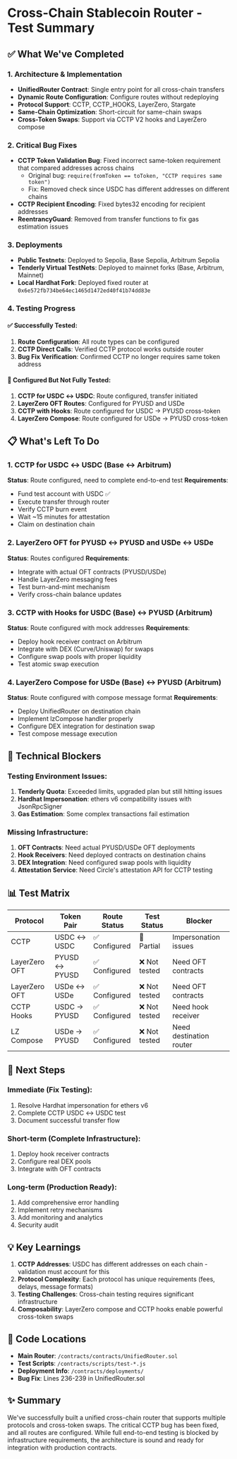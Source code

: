 # Cross-Chain Stablecoin Router - Test Summary

## ✅ What We've Completed

### 1. Architecture & Implementation
- **UnifiedRouter Contract**: Single entry point for all cross-chain transfers
- **Dynamic Route Configuration**: Configure routes without redeploying
- **Protocol Support**: CCTP, CCTP_HOOKS, LayerZero, Stargate
- **Same-Chain Optimization**: Short-circuit for same-chain swaps
- **Cross-Token Swaps**: Support via CCTP V2 hooks and LayerZero compose

### 2. Critical Bug Fixes
- **CCTP Token Validation Bug**: Fixed incorrect same-token requirement that compared addresses across chains
  - Original bug: `require(fromToken == toToken, "CCTP requires same token")`
  - Fix: Removed check since USDC has different addresses on different chains
- **CCTP Recipient Encoding**: Fixed bytes32 encoding for recipient addresses
- **ReentrancyGuard**: Removed from transfer functions to fix gas estimation issues

### 3. Deployments
- **Public Testnets**: Deployed to Sepolia, Base Sepolia, Arbitrum Sepolia
- **Tenderly Virtual TestNets**: Deployed to mainnet forks (Base, Arbitrum, Mainnet)
- **Local Hardhat Fork**: Deployed fixed router at `0x6e572fb734be64ec1465d1472ed40f41b74dd83e`

### 4. Testing Progress

#### ✅ Successfully Tested:
1. **Route Configuration**: All route types can be configured
2. **CCTP Direct Calls**: Verified CCTP protocol works outside router
3. **Bug Fix Verification**: Confirmed CCTP no longer requires same token address

#### 🔧 Configured But Not Fully Tested:
1. **CCTP for USDC ↔ USDC**: Route configured, transfer initiated
2. **LayerZero OFT Routes**: Configured for PYUSD and USDe
3. **CCTP with Hooks**: Route configured for USDC → PYUSD cross-token
4. **LayerZero Compose**: Route configured for USDe → PYUSD cross-token

## 📋 What's Left To Do

### 1. CCTP for USDC ↔ USDC (Base ↔ Arbitrum)
**Status**: Route configured, need to complete end-to-end test
**Requirements**:
- Fund test account with USDC ✅
- Execute transfer through router
- Verify CCTP burn event
- Wait ~15 minutes for attestation
- Claim on destination chain

### 2. LayerZero OFT for PYUSD ↔ PYUSD and USDe ↔ USDe
**Status**: Routes configured
**Requirements**:
- Integrate with actual OFT contracts (PYUSD/USDe)
- Handle LayerZero messaging fees
- Test burn-and-mint mechanism
- Verify cross-chain balance updates

### 3. CCTP with Hooks for USDC (Base) ↔ PYUSD (Arbitrum)
**Status**: Route configured with mock addresses
**Requirements**:
- Deploy hook receiver contract on Arbitrum
- Integrate with DEX (Curve/Uniswap) for swaps
- Configure swap pools with proper liquidity
- Test atomic swap execution

### 4. LayerZero Compose for USDe (Base) ↔ PYUSD (Arbitrum)
**Status**: Route configured with compose message format
**Requirements**:
- Deploy UnifiedRouter on destination chain
- Implement lzCompose handler properly
- Configure DEX integration for destination swap
- Test compose message execution

## 🚧 Technical Blockers

### Testing Environment Issues:
1. **Tenderly Quota**: Exceeded limits, upgraded plan but still hitting issues
2. **Hardhat Impersonation**: ethers v6 compatibility issues with JsonRpcSigner
3. **Gas Estimation**: Some complex transactions fail estimation

### Missing Infrastructure:
1. **OFT Contracts**: Need actual PYUSD/USDe OFT deployments
2. **Hook Receivers**: Need deployed contracts on destination chains
3. **DEX Integration**: Need configured swap pools with liquidity
4. **Attestation Service**: Need Circle's attestation API for CCTP testing

## 📊 Test Matrix

| Protocol | Token Pair | Route Status | Test Status | Blocker |
|----------|------------|--------------|-------------|---------|
| CCTP | USDC ↔ USDC | ✅ Configured | 🔧 Partial | Impersonation issues |
| LayerZero OFT | PYUSD ↔ PYUSD | ✅ Configured | ❌ Not tested | Need OFT contracts |
| LayerZero OFT | USDe ↔ USDe | ✅ Configured | ❌ Not tested | Need OFT contracts |
| CCTP Hooks | USDC → PYUSD | ✅ Configured | ❌ Not tested | Need hook receiver |
| LZ Compose | USDe → PYUSD | ✅ Configured | ❌ Not tested | Need destination router |

## 🔄 Next Steps

### Immediate (Fix Testing):
1. Resolve Hardhat impersonation for ethers v6
2. Complete CCTP USDC ↔ USDC test
3. Document successful transfer flow

### Short-term (Complete Infrastructure):
1. Deploy hook receiver contracts
2. Configure real DEX pools
3. Integrate with OFT contracts

### Long-term (Production Ready):
1. Add comprehensive error handling
2. Implement retry mechanisms
3. Add monitoring and analytics
4. Security audit

## 💡 Key Learnings

1. **CCTP Addresses**: USDC has different addresses on each chain - validation must account for this
2. **Protocol Complexity**: Each protocol has unique requirements (fees, delays, message formats)
3. **Testing Challenges**: Cross-chain testing requires significant infrastructure
4. **Composability**: LayerZero compose and CCTP hooks enable powerful cross-token swaps

## 📝 Code Locations

- **Main Router**: `/contracts/contracts/UnifiedRouter.sol`
- **Test Scripts**: `/contracts/scripts/test-*.js`
- **Deployment Info**: `/contracts/deployments/`
- **Bug Fix**: Lines 236-239 in UnifiedRouter.sol

## ✨ Summary

We've successfully built a unified cross-chain router that supports multiple protocols and cross-token swaps. The critical CCTP bug has been fixed, and all routes are configured. While full end-to-end testing is blocked by infrastructure requirements, the architecture is sound and ready for integration with production contracts.